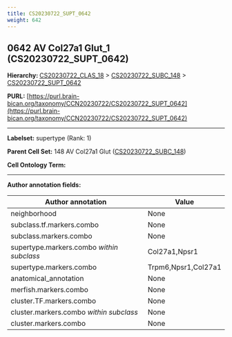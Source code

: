 ```yaml
---
title: CS20230722_SUPT_0642
weight: 642
---
```

## 0642 AV Col27a1 Glut_1 (CS20230722_SUPT_0642)
<b>Hierarchy: </b>
[CS20230722_CLAS_18](../CS20230722_CLAS_18) >
[CS20230722_SUBC_148](../CS20230722_SUBC_148) >
[CS20230722_SUPT_0642](../CS20230722_SUPT_0642)

**PURL:** [https://purl.brain-bican.org/taxonomy/CCN20230722/CS20230722_SUPT_0642](https://purl.brain-bican.org/taxonomy/CCN20230722/CS20230722_SUPT_0642)

---


**Labelset:** supertype (Rank: 1)

**Parent Cell Set:** 148 AV Col27a1 Glut ([CS20230722_SUBC_148](../CS20230722_SUBC_148))



**Cell Ontology Term:** 

[MARKER GENES.]: #


---

[TRANSFERRED ANNOTATIONS.]: #


[AUTHOR ANNOTATION FIELDS.]: #


**Author annotation fields:**

| Author annotation | Value |
|-------------------|-------|
|neighborhood|None|
|subclass.tf.markers.combo|None|
|subclass.markers.combo|None|
|supertype.markers.combo _within subclass_|Col27a1,Npsr1|
|supertype.markers.combo|Trpm6,Npsr1,Col27a1|
|anatomical_annotation|None|
|merfish.markers.combo|None|
|cluster.TF.markers.combo|None|
|cluster.markers.combo _within subclass_|None|
|cluster.markers.combo|None|
